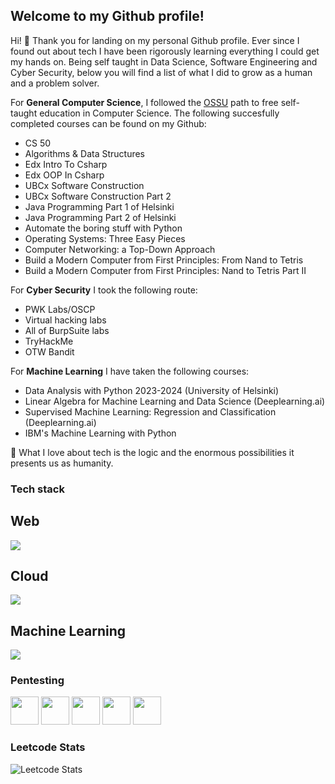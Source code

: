 ## Welcome to my Github profile!

Hi! 👋 Thank you for landing on my personal Github profile. Ever since I found out about tech I have been rigorously learning everything I could get my hands on. Being self taught in Data Science, Software Engineering and Cyber Security, below you will find a list of what I did to grow as a human and a problem solver.

For **General Computer Science**, I followed the  [OSSU](https://github.com/ossu/computer-science) path to free self-taught education in Computer Science. The following succesfully completed courses can be found on my Github:

- CS 50
- Algorithms & Data Structures
- Edx Intro To Csharp
- Edx OOP In Csharp
- UBCx Software Construction
- UBCx Software Construction Part 2
- Java Programming Part 1 of Helsinki
- Java Programming Part 2 of Helsinki
- Automate the boring stuff with Python
- Operating Systems: Three Easy Pieces
- Computer Networking: a Top-Down Approach
- Build a Modern Computer from First Principles: From Nand to Tetris
- Build a Modern Computer from First Principles: Nand to Tetris Part II

For **Cyber Security** I took the following route:

- PWK Labs/OSCP
- Virtual hacking labs
- All of BurpSuite labs
- TryHackMe
- OTW Bandit

For **Machine Learning** I have taken the following courses:
- Data Analysis with Python 2023-2024 (University of Helsinki)
- Linear Algebra for Machine Learning and Data Science (Deeplearning.ai)
- Supervised Machine Learning: Regression and Classification (Deeplearning.ai)
- IBM's Machine Learning with Python


🌱 What I love about tech is the logic and the enormous possibilities it presents us as humanity.


### Tech stack
## Web
<a href="https://skillicons.dev">
  <img src="https://skillicons.dev/icons?i=html,css,javascript,typescript,angular,react,vue,redux,jest,nodejs,express,webpack,flask,django&perline=" />
</a>

<br>

## Cloud
<a href="https://skillicons.dev">
  <img src="https://skillicons.dev/icons?i=bash,linux,mysql,postgresql,aws,gcp,docker,kubernetes&perline=" />
</a>

<br>

## Machine Learning
<a href="https://skillicons.dev">
  <img src="https://skillicons.dev/icons?i=python,anaconda&perline=" />
</a>

### Pentesting
<img src='https://upload.wikimedia.org/wikipedia/commons/thumb/2/2b/Kali-dragon-icon.svg/512px-Kali-dragon-icon.svg.png' width=45></img>
<img src='https://www.kali.org/tools/metasploit-framework/images/metasploit-framework-logo.svg' width=45></img>
<img src='https://www.kali.org/tools/burpsuite/images/burpsuite-logo.svg' width=45></img>
<img src='https://www.kali.org/tools/wireshark/images/wireshark-logo.svg' width=45></img>
<img src='https://www.kali.org/tools/netcat/images/netcat-logo.svg' width=45></img>

<h3> Leetcode Stats </h3>

 ![Leetcode Stats](https://leetcard.jacoblin.cool/devj5?ext=heatmap&theme=dark)

<!--
**DevJ5/DevJ5** is a ✨ _special_ ✨ repository because its `README.md` (this file) appears on your GitHub profile.

Here are some ideas to get you started:

- 🔭 I’m currently working on ...
-  I’m currently learning ...
- 👯 I’m looking to collaborate on ...
- 🤔 I’m looking for help with ...
- 💬 Ask me about ...
- 📫 How to reach me: ...
- 😄 Pronouns: ...
- ⚡ Fun fact: ...
-->
